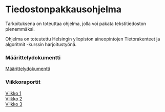 # Tiedostonpakkausohjelma

Tarkoituksena on toteuttaa ohjelma, jolla voi pakata tekstitiedoston pienemmäksi. <br/>

Ohjelma on toteutettu Helsingin yliopiston aineopintojen Tietorakenteet ja algoritmit -kurssin harjoitustyönä.

### Määrittelydokumentti
[Määrittelydokumentti](https://github.com/jyrki26/Tiedostonpakkausohjelma/blob/master/dokumentaatio/maarittelydokumentti.md)

### Viikkoraportit
[Viikko 1](https://github.com/jyrki26/Tiedostonpakkausohjelma/blob/master/dokumentaatio/viikkoraportti1.md) <br/>
[Viikko 2](https://github.com/jyrki26/Tiedostonpakkausohjelma/blob/master/dokumentaatio/viikkoraportti2.md) <br/>
[Viikko 3](https://github.com/jyrki26/Tiedostonpakkausohjelma/blob/master/dokumentaatio/viikkoraportti3.md)